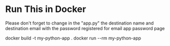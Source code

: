 # Run This in Docker

Please don't forget to change in the "app.py" the destination name and destination email with the password registered for email app password page

docker build -t my-python-app .
docker run --rm my-python-app

